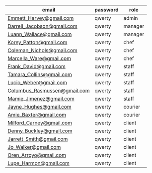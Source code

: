 |            email             |  password |   role   |
|------------------------------|-----------|----------|
| Emmett_Harvey@gmail.com      |  qwerty   |  admin   |
| Darrell_Jacobson@gmail.com   |  qwerty   | manager  |
| Luann_Wallace@gmail.com      |  qwerty   | manager  |
| Korey_Patton@gmail.com       |  qwerty   |   chef   |
| Coleman_Nichols@gmail.com    |  qwerty   |   chef   |
| Marcella_Ware@gmail.com      |  qwerty   |   chef   |
| Frank_David@gmail.com        |  qwerty   |  staff   |
| Tamara_Collins@gmail.com     |  qwerty   |  staff   |
| Lucio_Weber@gmail.com        |  qwerty   |  staff   |
| Columbus_Rasmussen@gmail.com |  qwerty   |  staff   |
| Mamie_Jimenez@gmail.com      |  qwerty   |  staff   |
| Jayne_Hughes@gmail.com       |  qwerty   | courier  |
| Amie_Baxter@gmail.com        |  qwerty   | courier  |
| Milford_Carney@gmail.com     |  qwerty   |  client  |
| Denny_Buckley@gmail.com      |  qwerty   |  client  |
| Jarrett_Smith@gmail.com      |  qwerty   |  client  |
| Jo_Walker@gmail.com          |  qwerty   |  client  |
| Oren_Arroyo@gmail.com        |  qwerty   |  client  |
| Lupe_Harmon@gmail.com        |  qwerty   |  client  |